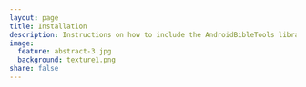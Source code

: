 ```yaml
---
layout: page
title: Installation
description: Instructions on how to include the AndroidBibleTools library in your Android application.
image:
  feature: abstract-3.jpg
  background: texture1.png
share: false
---
```

